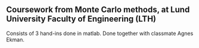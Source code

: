 ## Coursework from Monte Carlo methods, at Lund University Faculty of Engineering (LTH)

Consists of 3 hand-ins done in matlab. Done together with classmate Agnes Ekman.
